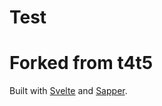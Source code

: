 # Test
# Forked from t4t5

Built with [Svelte](https://svelte.dev) and [Sapper](https://github.com/sveltejs/sapper).
